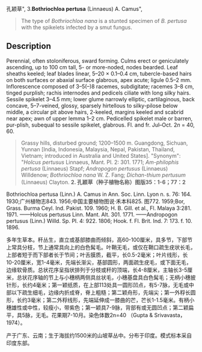 孔颖草",
3.**Bothriochloa pertusa** (Linnaeus) A. Camus",

> The type of *Bothriochloa nana* is a stunted specimen of *B. pertusa* with the spikelets infected by a smut fungus.

## Description
Perennial, often stoloniferous, sward forming. Culms erect or geniculately ascending, up to 100 cm tall, 5- or more-noded, nodes bearded. Leaf sheaths keeled; leaf blades linear, 5–20 × 0.1–0.4 cm, tubercle-based hairs on both surfaces or abaxial surface glabrous, apex acute; ligule 0.5–2 mm. Inflorescence composed of 3–5(–)8 racemes, subdigitate; racemes 3–8 cm, tinged purplish; rachis internodes and pedicels ciliate with long silky hairs. Sessile spikelet 3–4.5 mm; lower glume narrowly elliptic, cartilaginous, back concave, 5–7-veined, glossy, sparsely hirtellous to silky-pilose below middle, a circular pit above hairs, 2-keeled, margins keeled and scabrid near apex; awn of upper lemma 1–2 cm. Pedicelled spikelet male or barren, pur-plish, subequal to sessile spikelet, glabrous. Fl. and fr. Jul–Oct. 2*n* = 40, 60.

> Grassy hills, disturbed ground; 1200–1500 m. Guangdong, Sichuan, Yunnan [India, Indonesia, Malaysia, Nepal, Pakistan, Thailand, Vietnam; introduced in Australia and United States].
  "Synonym": "*Holcus pertusus* Linnaeus, Mant. Pl. 2: 301. 1771; *Am-philophis pertusa* (Linnaeus) Stapf; *Andropogon pertusus* (Linnaeus) Willdenow; *Bothriochloa nana* W. Z. Fang; *Dichan-thium pertusum* (Linnaeus) Clayton.
**2. 孔颖草（种子植物名称）图版35：1-6；77：2**

Bothriochloa pertusa (Linn.) A. Camus in Ann. Soc. Linn. Lyon n. s. 76: 164. 1930;广州植物志843. 1956;中国主要植物图说·禾本科825. 图772. 1959;Bor, Grass. Burma Ceyl. Ind. Pakist. 109. 1960; H. B. Gill. et al., Fl. Malaya 3:281. 1971. ——Holcus pertusus Linn. Mant. Alt. 301. 1771. ——Andropogon pertusus (Linn.) Willd. Sp. Pl. 4: 922. 1806; Hook. f. Fl. Brit. Ind. 7: 173. f. 10. 1896.

多年生草本。秆丛生，直立或基部膝曲而倾斜，高60-100厘米，具多节，下部节上常具分枝，节上通常具向上的白色髯毛。叶鞘无毛，或仅在鞘口疏生疣状长毛，上部者短于而下部者长于节间；叶舌膜质，截平，长0.5-2毫米；叶片线形，长10-20厘米，宽1-4毫米，先端长渐尖，基部圆形，两面疏生疣毛，或下面无毛，边缘软骨质。总状花序呈指状排列于分枝或秆的顶端，长4-8厘米，主轴长3-5厘米，总状花序轴的节上与小穗柄两侧具丝状毛，小穗基盘具白色髯毛；无柄小穗披针形，长约4毫米；第一颖纸质，在上部113处具一圆形凹点，有5-7脉，无毛或中部以下疏生细毛，边缘内折成脊，脊上粗糙；第二颖舟形，先端尖；第一外稃长圆形，长约3毫米；第二外稃线形，先端延伸成一膝曲的芒，芒长1-1.5毫米。有柄小穗雄性或中性，较瘦小，带紫色；第一颖具7-9脉，背部有或无圆凹点；第二颖扁平，具5脉，无毛。花果期7-10月。染色体数2n=40 （Gupta & Srivavasta，1974）。

产于广东、云南；生于海拔约1500米的山坡草丛中。分布于印度。模式标本采自印度东部。

